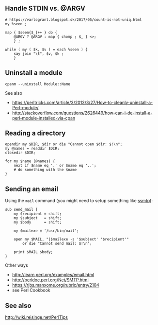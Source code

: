 Handle STDIN vs. @ARGV
----------------------

    # https://varlogrant.blogspot.sk/2017/05/count-is-not-uniq.html
    my %seen ;
    
    map { $seen{$_}++ } do {
        @ARGV ? @ARGV : map { chomp ; $_ } <>;
        } ;
    
    while ( my ( $k, $v ) = each %seen ) {
        say join "\t", $v, $k ;
        }


Uninstall a module
------------------

    cpanm --uninstall Module::Name

See also

* https://perltricks.com/article/3/2013/3/27/How-to-cleanly-uninstall-a-Perl-module/
* http://stackoverflow.com/questions/2626449/how-can-i-de-install-a-perl-module-installed-via-cpan

Reading a directory
-------------------

    opendir my $DIR, $dir or die "Cannot open $dir: $!\n";
    my @names = readdir $DIR;
    closedir $DIR;
    
    for my $name (@names) {
        next if $name eq '.' or $name eq '..';
        # do something with the $name
    }

Sending an email
----------------

Using the `mail` command (you might need to setup something like [ssmtp](http://jreisinger.blogspot.sk/2014/02/fixing-email-aliases-when-using-ssmtp.html)):

    sub send_mail {
        my $recipient = shift;
        my $subject   = shift;
        my $body      = shift;

        my $mailexe = '/usr/bin/mail';

        open my $MAIL, "|$mailexe -s '$subject' '$recipient'"
            or die "Cannot send mail: $!\n";

        print $MAIL $body;
    }
    
Other ways

* http://learn.perl.org/examples/email.html
* http://perldoc.perl.org/Net/SMTP.html
* https://rjbs.manxome.org/rubric/entry/2104
* see Perl Cookbook

See also
--------

http://wiki.reisinge.net/PerlTips

